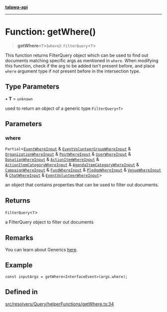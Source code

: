 [**talawa-api**](../../../../../README.md)

***

# Function: getWhere()

> **getWhere**\<`T`\>(`where`): `FilterQuery`\<`T`\>

This function returns FilterQuery object which can be used to find out documents matching specific args as mentioned in `where`.
When modifying this function, check if the arg to be added isn't present before, and place `where` argument
type if not present before in the intersection type.

## Type Parameters

• **T** = `unknown`

used to return an object of a generic type `FilterQuery<T>`

## Parameters

### where

`Partial`\<[`EventWhereInput`](../../../../../types/generatedGraphQLTypes/type-aliases/EventWhereInput.md) & [`EventVolunteerGroupWhereInput`](../../../../../types/generatedGraphQLTypes/type-aliases/EventVolunteerGroupWhereInput.md) & [`OrganizationWhereInput`](../../../../../types/generatedGraphQLTypes/type-aliases/OrganizationWhereInput.md) & [`PostWhereInput`](../../../../../types/generatedGraphQLTypes/type-aliases/PostWhereInput.md) & [`UserWhereInput`](../../../../../types/generatedGraphQLTypes/type-aliases/UserWhereInput.md) & [`DonationWhereInput`](../../../../../types/generatedGraphQLTypes/type-aliases/DonationWhereInput.md) & [`ActionItemWhereInput`](../../../../../types/generatedGraphQLTypes/type-aliases/ActionItemWhereInput.md) & [`ActionItemCategoryWhereInput`](../../../../../types/generatedGraphQLTypes/type-aliases/ActionItemCategoryWhereInput.md) & [`AgendaItemCategoryWhereInput`](../../../../../types/generatedGraphQLTypes/type-aliases/AgendaItemCategoryWhereInput.md) & [`CampaignWhereInput`](../../../../../types/generatedGraphQLTypes/type-aliases/CampaignWhereInput.md) & [`FundWhereInput`](../../../../../types/generatedGraphQLTypes/type-aliases/FundWhereInput.md) & [`PledgeWhereInput`](../../../../../types/generatedGraphQLTypes/type-aliases/PledgeWhereInput.md) & [`VenueWhereInput`](../../../../../types/generatedGraphQLTypes/type-aliases/VenueWhereInput.md) & [`ChatWhereInput`](../../../../../types/generatedGraphQLTypes/type-aliases/ChatWhereInput.md) & [`EventVolunteerWhereInput`](../../../../../types/generatedGraphQLTypes/type-aliases/EventVolunteerWhereInput.md)\>

an object that contains properties that can be used to filter out documents.

## Returns

`FilterQuery`\<`T`\>

a FilterQuery object to filter out documents

## Remarks

You can learn about Generics [here](https://www.typescriptlang.org/docs/handbook/2/generics.html).

## Example

```
const inputArgs = getWhere<InterfaceEvent>(args.where);
```

## Defined in

[src/resolvers/Query/helperFunctions/getWhere.ts:34](https://github.com/Suyash878/talawa-api/blob/095e6964ce2a06c1c30d1acf81b6162203f1db91/src/resolvers/Query/helperFunctions/getWhere.ts#L34)
